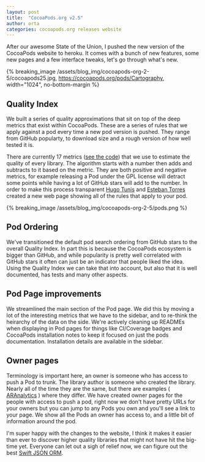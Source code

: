 ```yaml
---
layout: post
title:  "CocoaPods.org v2.5"
author: orta
categories: cocoapods.org releases website 
---
```


After our awesome State of the Union, I pushed the new version of the CocoaPods website to heroku. It comes with a bunch of new features, some new pages and a few interface tweaks, let's go through what's new.

<!-- more -->

{% breaking_image /assets/blog_img/cocoapods-org-2-5/cocoapods25.jpg, https://cocoapods.org/pods/Cartography,  width="1024", no-bottom-margin %}

## Quality Index

We built a series of quality approximations that sit on top of the deep metrics that exist within CocoaPods. These are a series of rules that we apply against a pod every time a new pod version is pushed. They range from GitHub popularty, to download size and a rough version of how well tested it is.

There are currently 17 metrics ([see the code](https://github.com/CocoaPods/cocoadocs-api/blob/master/quality_modifiers.rb)) that we use to estimate the quality of every library. The algorithm starts with a number then adds and subtracts to it based on the metric. They are both positive and negative metrics, for example releasing a Pod under the GPL license will detract some points while having a lot of GitHub stars will add to the number. In order to make this process transparent [Hugo Tunis](https://twitter.com/K0nserv) and [Esteban Torres](https://twitter.com/esttorhe) created a new web page showing all of the rules that apply to your pod.

{% breaking_image /assets/blog_img/cocoapods-org-2-5/pods.png %}

## Pod Ordering

We've transitioned the default pod search ordering from GitHub stars to the overall Quality Index. In part this is because the CocoaPods ecosystem is bigger than GitHub, and  while popularity is pretty well correlated with GitHub stars it often can just be an indicator that people liked the idea. Using the Quality Index we can take that into account, but also that it is well documented, has tests and many other aspects.

## Pod Page improvements

We streamlined the main section of the Pod page. We did this by moving a lot of the interesting metrics that we have to the sidebar, and to re-think the heirarchy of the data on the side. We're actively cleaning up READMEs when displaying in Pod pages for things like CI/Coverage badges and CocoaPods installation notes to keep it focused on just the pods documentation. Installation details are available in the sidebar.

## Owner pages

Terminology is important here, an owner is someone who has access to push a Pod to trunk. The library author is someone who created the library. Nearly all of the time they are the same, but there are examples ( [ARAnalytics](https://cocoapods.org/pods/ARAnalytics) ) where they differ. We have created owner pages for the people with access to push a pod, right now we don't have pretty URLs for your owners but you can jump to any Pods you own and you'll see a link to your page. We show all the Pods an owner has access to, and a little bit of information around the pod.

I'm super happy with the changes to the website, I think it makes it easier than ever to discover higher quality libraries that might not have hit the big-time yet. Everyone can let out a sigh of relief now, we can figure out the best [Swift JSON ORM](https://cocoapods.org/?q=lang%3Aswift%20json).
